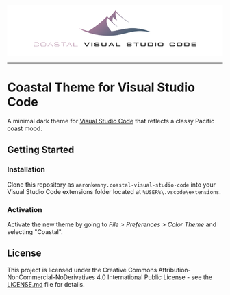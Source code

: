 ![Coastal Visual Studio Code](assets/coastal-banner-visual-studio-code.png?raw=true "Coastal theme for Visual Studio Code")

---

# Coastal Theme for Visual Studio Code

A minimal dark theme for [Visual Studio Code](https://code.visualstudio.com/) that reflects a classy Pacific coast mood.

## Getting Started

### Installation

Clone this repository as `aaronkenny.coastal-visual-studio-code` into your Visual Studio Code extensions folder located at `%USER%\.vscode\extensions`.

### Activation

Activate the new theme by going to *File > Preferences > Color Theme* and selecting "Coastal".

## License

This project is licensed under the Creative Commons Attribution-NonCommercial-NoDerivatives 4.0 International Public License - see the [LICENSE.md](LICENSE.md) file for details.